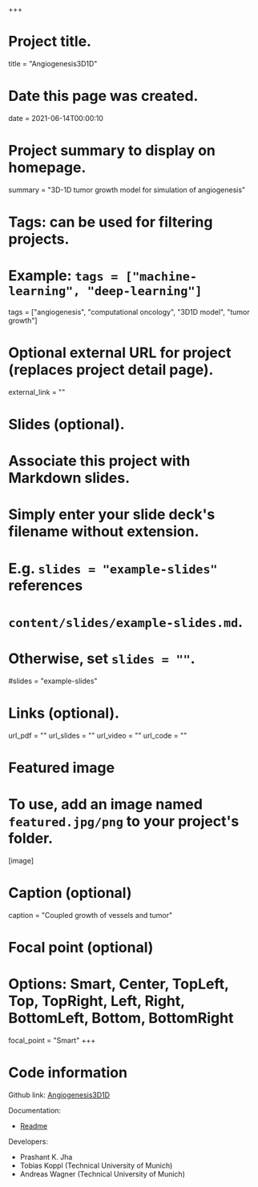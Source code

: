 +++
# Project title.
title = "Angiogenesis3D1D"

# Date this page was created.
date = 2021-06-14T00:00:10

# Project summary to display on homepage.
summary = "3D-1D tumor growth model for simulation of angiogenesis"

# Tags: can be used for filtering projects.
# Example: `tags = ["machine-learning", "deep-learning"]`
tags = ["angiogenesis", "computational oncology", "3D1D model", "tumor growth"]

# Optional external URL for project (replaces project detail page).
external_link = ""

# Slides (optional).
#   Associate this project with Markdown slides.
#   Simply enter your slide deck's filename without extension.
#   E.g. `slides = "example-slides"` references 
#   `content/slides/example-slides.md`.
#   Otherwise, set `slides = ""`.
#slides = "example-slides"

# Links (optional).
url_pdf = ""
url_slides = ""
url_video = ""
url_code = ""


# Featured image
# To use, add an image named `featured.jpg/png` to your project's folder. 
[image]
  # Caption (optional)
  caption = "Coupled growth of vessels and tumor"
  
  # Focal point (optional)
  # Options: Smart, Center, TopLeft, Top, TopRight, Left, Right, BottomLeft, Bottom, BottomRight
  focal_point = "Smart"
+++

# Code information

Github link: [Angiogenesis3D1D](https://github.com/CancerModeling/Angiogenesis3D1D)

Documentation: 

- [Readme](https://github.com/CancerModeling/Angiogenesis3D1D/blob/main/README.md)

Developers:
 
- Prashant K. Jha
- Tobias Koppl (Technical University of Munich)
- Andreas Wagner (Technical University of Munich)
